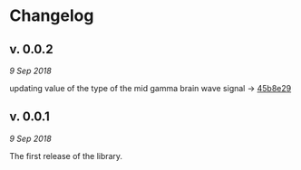 Changelog
=========

v. 0.0.2
--------
*9 Sep 2018*

updating value of the type of the mid gamma brain wave signal -> [45b8e29](https://github.com/pwittchen/neurosky-android-sdk/commit/45b8e292faeea0b2291d1a95f9a89b8c769fbf8f)

v. 0.0.1
--------
*9 Sep 2018*

The first release of the library.
